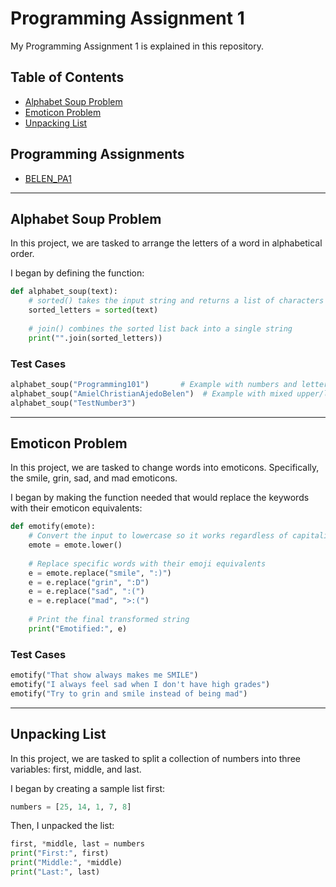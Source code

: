# Programming Assignment 1  
My Programming Assignment 1 is explained in this repository.  

## Table of Contents  
- [Alphabet Soup Problem](#alphabet-soup-problem)  
- [Emoticon Problem](#emoticon-problem)  
- [Unpacking List](#unpacking-list)  

## Programming Assignments  
- [BELEN_PA1](./BELEN_EXPERIMENT%201_With%20Comments.ipynb)  

---

## Alphabet Soup Problem  
In this project, we are tasked to arrange the letters of a word in alphabetical order.  

I began by defining the function:  
```python
def alphabet_soup(text):
    # sorted() takes the input string and returns a list of characters sorted alphabetically
    sorted_letters = sorted(text)
    
    # join() combines the sorted list back into a single string
    print("".join(sorted_letters))
```

### Test Cases
```python
alphabet_soup("Programming101")       # Example with numbers and letters
alphabet_soup("AmielChristianAjedoBelen")  # Example with mixed upper/lowercase
alphabet_soup("TestNumber3")
```

---

## Emoticon Problem  
In this project, we are tasked to change words into emoticons. Specifically, the smile, grin, sad, and mad emoticons.  

I began by making the function needed that would replace the keywords with their emoticon equivalents:  
```python
def emotify(emote):
    # Convert the input to lowercase so it works regardless of capitalization
    emote = emote.lower()
    
    # Replace specific words with their emoji equivalents
    e = emote.replace("smile", ":)")
    e = e.replace("grin", ":D")
    e = e.replace("sad", ":(")
    e = e.replace("mad", ">:(")
    
    # Print the final transformed string
    print("Emotified:", e)
```

### Test Cases
```python
emotify("That show always makes me SMILE")  
emotify("I always feel sad when I don't have high grades")  
emotify("Try to grin and smile instead of being mad")  
```

---

## Unpacking List  
In this project, we are tasked to split a collection of numbers into three variables: first, middle, and last.  

I began by creating a sample list first:  
```python
numbers = [25, 14, 1, 7, 8]
```

Then, I unpacked the list:  
```python
first, *middle, last = numbers
print("First:", first)
print("Middle:", *middle)
print("Last:", last)
```

